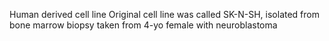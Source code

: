 Human derived cell line
Original cell line was called SK-N-SH, isolated from bone marrow biopsy taken from 4-yo female with neuroblastoma
